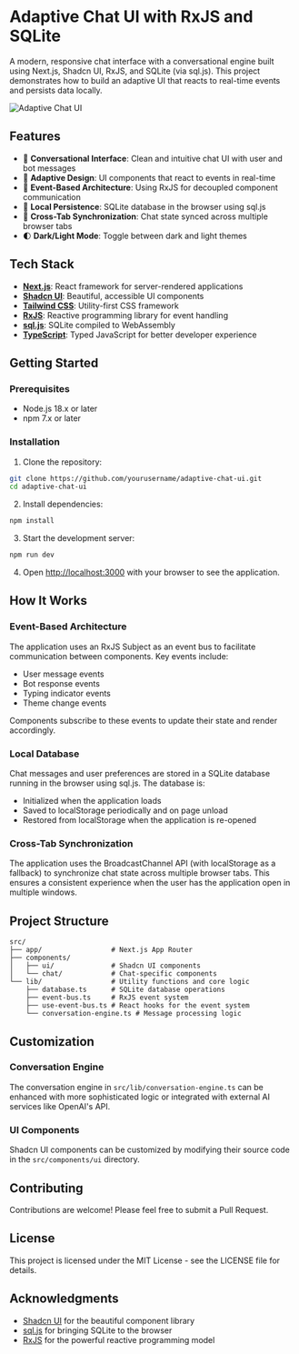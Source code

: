 # Adaptive Chat UI with RxJS and SQLite

A modern, responsive chat interface with a conversational engine built using Next.js, Shadcn UI, RxJS, and SQLite (via sql.js). This project demonstrates how to build an adaptive UI that reacts to real-time events and persists data locally.

![Adaptive Chat UI](https://github.com/yourusername/adaptive-chat-ui/raw/main/public/screenshot.png)

## Features

- 💬 **Conversational Interface**: Clean and intuitive chat UI with user and bot messages
- 🎨 **Adaptive Design**: UI components that react to events in real-time
- 🔄 **Event-Based Architecture**: Using RxJS for decoupled component communication
- 💾 **Local Persistence**: SQLite database in the browser using sql.js
- 🔄 **Cross-Tab Synchronization**: Chat state synced across multiple browser tabs
- 🌓 **Dark/Light Mode**: Toggle between dark and light themes

## Tech Stack

- **[Next.js](https://nextjs.org)**: React framework for server-rendered applications
- **[Shadcn UI](https://ui.shadcn.com)**: Beautiful, accessible UI components
- **[Tailwind CSS](https://tailwindcss.com)**: Utility-first CSS framework
- **[RxJS](https://rxjs.dev)**: Reactive programming library for event handling
- **[sql.js](https://github.com/sql-js/sql.js)**: SQLite compiled to WebAssembly
- **[TypeScript](https://www.typescriptlang.org)**: Typed JavaScript for better developer experience

## Getting Started

### Prerequisites

- Node.js 18.x or later
- npm 7.x or later

### Installation

1. Clone the repository:

```bash
git clone https://github.com/yourusername/adaptive-chat-ui.git
cd adaptive-chat-ui
```

2. Install dependencies:

```bash
npm install
```

3. Start the development server:

```bash
npm run dev
```

4. Open [http://localhost:3000](http://localhost:3000) with your browser to see the application.

## How It Works

### Event-Based Architecture

The application uses an RxJS Subject as an event bus to facilitate communication between components. Key events include:

- User message events
- Bot response events
- Typing indicator events
- Theme change events

Components subscribe to these events to update their state and render accordingly.

### Local Database

Chat messages and user preferences are stored in a SQLite database running in the browser using sql.js. The database is:

- Initialized when the application loads
- Saved to localStorage periodically and on page unload
- Restored from localStorage when the application is re-opened

### Cross-Tab Synchronization

The application uses the BroadcastChannel API (with localStorage as a fallback) to synchronize chat state across multiple browser tabs. This ensures a consistent experience when the user has the application open in multiple windows.

## Project Structure

```
src/
├── app/                 # Next.js App Router
├── components/
│   ├── ui/              # Shadcn UI components
│   └── chat/            # Chat-specific components
└── lib/                 # Utility functions and core logic
    ├── database.ts      # SQLite database operations
    ├── event-bus.ts     # RxJS event system
    ├── use-event-bus.ts # React hooks for the event system
    └── conversation-engine.ts # Message processing logic
```

## Customization

### Conversation Engine

The conversation engine in `src/lib/conversation-engine.ts` can be enhanced with more sophisticated logic or integrated with external AI services like OpenAI's API.

### UI Components

Shadcn UI components can be customized by modifying their source code in the `src/components/ui` directory.

## Contributing

Contributions are welcome! Please feel free to submit a Pull Request.

## License

This project is licensed under the MIT License - see the LICENSE file for details.

## Acknowledgments

- [Shadcn UI](https://ui.shadcn.com) for the beautiful component library
- [sql.js](https://github.com/sql-js/sql.js) for bringing SQLite to the browser
- [RxJS](https://rxjs.dev) for the powerful reactive programming model
